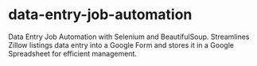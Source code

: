 # data-entry-job-automation
Data Entry Job Automation with Selenium and BeautifulSoup. Streamlines Zillow listings data entry into a Google Form and stores it in a Google Spreadsheet for efficient management.
